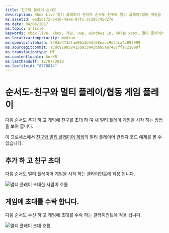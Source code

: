 ```yaml
---
title: 친구와 플레이-순서도
description: Xbox Live 멀티 플레이어 관리자 순서도-친구와 멀티 플레이/협동 게임을 실행 합니다.
ms.assetid: ead5b172-6410-4aae-97fc-3c295745d27e
ms.date: 04/04/2017
ms.topic: article
keywords: xbox live, xbox, 게임, uwp, windows 10, 하나는 xbox, 멀티 플레이어 관리자, 순서도
ms.localizationpriority: medium
ms.openlocfilehash: 5393d473efae96a1b43c68eacc9e34ca4c897999
ms.sourcegitcommit: a3dc929858415b933943bba5aa7487ffa721899f
ms.translationtype: MT
ms.contentlocale: ko-KR
ms.lasthandoff: 12/07/2018
ms.locfileid: "8778814"
---
```

# <a name="flowchart---play-a-multiplayerco-op-game-with-friends"></a>순서도-친구와 멀티 플레이/협동 게임 플레이

다음 순서도 추가 하 고 게임에 친구를 초대 하 여 새 멀티 플레이 게임을 시작 하는 방법을 보여 줍니다.

이 프로세스에서 [친구와 멀티 플레이어 게임](../play-multiplayer-with-friends.md)의 멀티 플레이어 관리자 코드 예제를 볼 수 있습니다.

## <a name="add-and-invite-friends"></a>추가 하 고 친구 초대

다음 순서도 멀티 플레이어 게임을 시작 하는 클라이언트에 적용 됩니다.

![멀티 플레이 초대한 사람이 흐름](../../../images/multiplayer/mpm-play-with-friends-inviter.png)

## <a name="accept-an-invite-to-a-game"></a>게임에 초대를 수락 합니다.

다음 순서도 수신 하 고 게임에 초대를 수락 하는 클라이언트에 적용 됩니다.

![멀티 플레이 초대 흐름](../../../images/multiplayer/mpm-play-with-friends-invitee.png)
